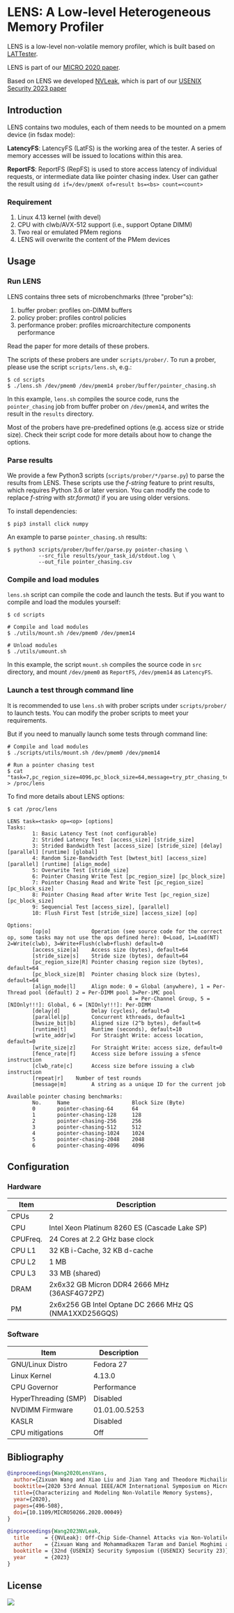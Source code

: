 # LENS: A Low-level Heterogeneous Memory Profiler

LENS is a low-level non-volatile memory profiler, which is built based on [LATTester](https://github.com/NVSL/OptaneStudy).

LENS is part of our [MICRO 2020 paper](https://github.com/TheNetAdmin/LENS-VANS).

Based on LENS we developed [NVLeak](https://github.com/TheNetAdmin/NVLeak), which is part of our [USENIX Security 2023 paper](https://github.com/TheNetAdmin/NVLeak)

## Introduction

LENS contains two modules, each of them needs to be mounted on a pmem device (in fsdax mode):

**LatencyFS**: LatencyFS (LatFS) is the working area of the tester. A series of memory accesses will be issued to locations within this area.

**ReportFS**: ReportFS (RepFS) is used to store access latency of individual requests, or intermediate data like pointer chasing index. User can gather the result using `dd if=/dev/pmemX of=result bs=<bs> count=<count>`


### Requirement

1. Linux 4.13 kernel (with devel)
2. CPU with clwb/AVX-512 support (i.e., support Optane DIMM)
3. Two real or emulated PMem regions
4. LENS will overwrite the content of the PMem devices

## Usage

### Run LENS

LENS contains three sets of microbenchmarks (three "prober"s):

1. buffer prober: profiles on-DIMM buffers
2. policy prober: profiles control policies
3. performance prober: profiles microarchitecture components performance

Read the paper for more details of these probers.

The scripts of these probers are under `scripts/prober/`.
To run a prober, please use the script `scripts/lens.sh`, e.g.:

```
$ cd scripts
$ ./lens.sh /dev/pmem0 /dev/pmem14 prober/buffer/pointer_chasing.sh
```

In this example, `lens.sh` compiles the source code, runs the `pointer_chasing` job from buffer prober on `/dev/pmem14`, and writes the result in the `results` directory.

Most of the probers have pre-predefined options (e.g. access size or stride size).
Check their script code for more details about how to change the options.

### Parse results

We provide a few Python3 scripts (`scripts/prober/*/parse.py`) to parse the results from LENS.
These scripts use the *f-string* feature to print results, which requires Python 3.6 or later version.
You can modify the code to replace *f-string* with *str.format()* if you are using older versions.

To install dependencies:

```shell
$ pip3 install click numpy
```

An example to parse `pointer_chasing.sh` results:

```shell
$ python3 scripts/prober/buffer/parse.py pointer-chasing \
          --src_file results/your_task_id/stdout.log \
          --out_file pointer_chasing.csv
```

### Compile and load modules

`lens.sh` script can compile the code and launch the tests.
But if you want to compile and load the modules yourself:

```shell
$ cd scripts

# Compile and load modules
$ ./utils/mount.sh /dev/pmem0 /dev/pmem14

# Unload modules
$ ./utils/umount.sh
```

In this example, the script `mount.sh` compiles the source code in `src` directory, and mount `/dev/pmem0` as `ReportFS`, `/dev/pmem14` as `LatencyFS`.

### Launch a test through command line

It is recommended to use `lens.sh` with prober scripts under `scripts/prober/` to launch tests.
You can modify the prober scripts to meet your requirements.

But if you need to manually launch some tests through command line:

```shell
# Compile and load modules
$ ./scripts/utils/mount.sh /dev/pmem0 /dev/pmem14

# Run a pointer chasing test
$ cat "task=7,pc_region_size=4096,pc_block_size=64,message=try_ptr_chasing_test" > /proc/lens
```

To find more details about LENS options:

```
$ cat /proc/lens

LENS task=<task> op=<op> [options]
Tasks:
        1: Basic Latency Test (not configurable)
        2: Strided Latency Test  [access_size] [stride_size]
        3: Strided Bandwidth Test [access_size] [stride_size] [delay] [parallel] [runtime] [global]
        4: Random Size-Bandwidth Test [bwtest_bit] [access_size] [parallel] [runtime] [align_mode]
        5: Overwrite Test [stride_size]
        6: Pointer Chasing Write Test [pc_region_size] [pc_block_size]
        7: Pointer Chasing Read and Write Test [pc_region_size] [pc_block_size]
        8: Pointer Chasing Read after Write Test [pc_region_size] [pc_block_size]
        9: Sequencial Test [access_size], [parallel]
        10: Flush First Test [stride_size] [access_size] [op]

Options:
        [op|o]             Operation (see source code for the correct op, some tasks may not use the ops defined here): 0=Load, 1=Load(NT) 2=Write(clwb), 3=Write+Flush(clwb+flush) default=0
        [access_size|a]    Access size (bytes), default=64
        [stride_size|s]    Stride size (bytes), default=64
        [pc_region_size|R] Pointer chasing region size (bytes), default=64
        [pc_block_size|B]  Pointer chasing block size (bytes), default=64
        [align_mode|l]     Align mode: 0 = Global (anywhere), 1 = Per-Thread pool (default) 2 = Per-DIMM pool 3=Per-iMC pool
                                       4 = Per-Channel Group, 5 = [NIOnly!!!]: Global, 6 = [NIOnly!!!]: Per-DIMM
        [delay|d]          Delay (cycles), default=0
        [parallel|p]       Concurrent kthreads, default=1
        [bwsize_bit|b]     Aligned size (2^b bytes), default=6
        [runtime|t]        Runtime (seconds), default=10
        [write_addr|w]     For Straight Write: access location, default=0
        [write_size|z]     For Straight Write: access size, default=0
        [fence_rate|f]     Access size before issuing a sfence instruction
        [clwb_rate|c]      Access size before issuing a clwb instruction
        [repeat|r]    Number of test rounds
        [message|m]        A string as a unique ID for the current job

Available pointer chasing benchmarks:
        No.     Name                    Block Size (Byte)
        0       pointer-chasing-64      64
        1       pointer-chasing-128     128
        2       pointer-chasing-256     256
        3       pointer-chasing-512     512
        4       pointer-chasing-1024    1024
        5       pointer-chasing-2048    2048
        6       pointer-chasing-4096    4096
```


## Configuration

### Hardware

Item | Description
---|---
CPUs | 2
CPU | Intel Xeon Platinum 8260 ES (Cascade Lake SP)
CPUFreq. | 24 Cores at 2.2 GHz base clock
CPU L1 | 32 KB i-Cache, 32 KB d-cache
CPU L2 | 1 MB
CPU L3 | 33 MB (shared)
DRAM | 2x6x32 GB Micron DDR4 2666 MHz (36ASF4G72PZ)
PM | 2x6x256 GB Intel Optane DC 2666 MHz QS (NMA1XXD256GQS)

### Software

Item | Description
---|---
GNU/Linux Distro | Fedora 27
Linux Kernel | 4.13.0
CPU Governor | Performance
HyperThreading (SMP) | Disabled
NVDIMM Firmware | 01.01.00.5253
KASLR | Disabled
CPU mitigations | Off

## Bibliography

```bibtex
@inproceedings{Wang2020LensVans,
  author={Zixuan Wang and Xiao Liu and Jian Yang and Theodore Michailidis and Steven Swanson and Jishen Zhao},
  booktitle={2020 53rd Annual IEEE/ACM International Symposium on Microarchitecture (MICRO)}, 
  title={Characterizing and Modeling Non-Volatile Memory Systems}, 
  year={2020},
  pages={496-508},
  doi={10.1109/MICRO50266.2020.00049}
}

@inproceedings{Wang2023NVLeak,
  title     = {{NVLeak}: Off-Chip Side-Channel Attacks via Non-Volatile Memory Systems},
  author    = {Zixuan Wang and Mohammadkazem Taram and Daniel Moghimi and Steven Swanson and Dean Tullsen and Jishen Zhao},
  booktitle = {32nd {USENIX} Security Symposium ({USENIX} Security 23)},
  year      = {2023}
}
```

## License

[![](https://img.shields.io/github/license/TheNetAdmin/LENS)](LICENSE)

